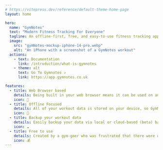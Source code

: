 ```yaml
---
# https://vitepress.dev/reference/default-theme-home-page
layout: home

hero:
  name: "GymNotes"
  text: "Modern Fitness Tracking For Everyone"
  tagline: An offline-first, free, and easy-to-use fitness tracking app, available right in your browser.
  image: 
    src: "gymNotes-mockup-iphone-14-pro.webp"
    alt: "An iPhone with a screenshot of a GymNotes workout"
  actions:
    - text: Documentation
      link: /introduction/what-is-gymnotes
    - theme: alt
      text: Go To Gymnotes ↗
      link: https://app.gymnotes.co.uk

features:
  - title: Web Browser based
    details: Being built in your web browser means it can be used on any smartphone.
    icon: 💪
  - title: Offline Focused
    details: All of your workout data is stored on your device, so GymNotes can be used offline.
    icon: 📱
  - title: Backup your workout data
    details: Easily backup your data via local or cloud-based (beta) backup/restore functionality.
    icon: ☁️
  - title: Free to use
    details: Created by a gym-goer who was frustrated that there were only paid apps on iOS, GymNotes is free to use, forever.
    icon: 💰
---
```



<script setup>
  import TheWorkoutBackupModal from './components/TheWorkoutBackupModal.vue';
</script>

<TheWorkoutBackupModal />